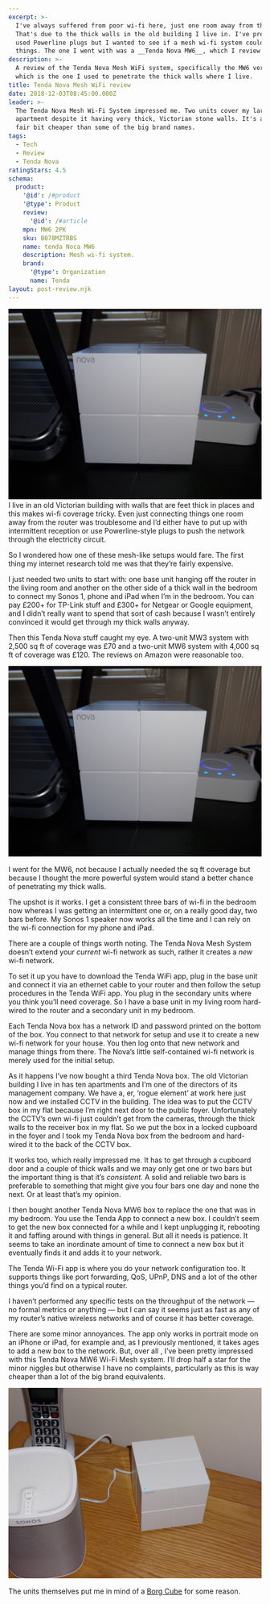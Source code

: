 ```yaml
---
excerpt: >-
  I've always suffered from poor wi-fi here, just one room away from the router.
  That's due to the thick walls in the old building I live in. I've previously
  used Powerline plugs but I wanted to see if a mesh wi-fi system could handle
  things. The one I went with was a __Tenda Nova MW6__, which I review here.
description: >-
  A review of the Tenda Nova Mesh WiFi system, specifically the MW6 version
  which is the one I used to penetrate the thick walls where I live.
title: Tenda Nova Mesh WiFi review
date: 2018-12-03T08:45:00.000Z
leader: >-
  The Tenda Nova Mesh Wi-Fi System impressed me. Two units cover my large
  apartment despite it having very thick, Victorian stone walls. It's also a
  fair bit cheaper than some of the big brand names.
tags:
  - Tech
  - Review
  - Tenda Nova
ratingStars: 4.5
schema:
  product:
    '@id': /#product
    '@type': Product
    review:
      '@id': /#article
    mpn: MW6 2PK
    sku: B078MZTRBS
    name: tenda Noca MW6
    description: Mesh wi-fi system.
    brand:
      '@type': Organization
      name: Tenda
layout: post-review.njk
---
```

 

![Tenda Nova MW6.](/assets/images/posts/2018/12/2018-12-03-tenda-nova-mw6-1.jpg "class=s33 left|@itemprop=image")
I live in an old Victorian building with walls that are feet thick in places and this makes wi-fi coverage tricky. Even just connecting things one room away from the router was troublesome and I’d either have to put up with intermittent reception or use Powerline-style plugs to push the network through the electricity circuit.

So I wondered how one of these mesh-like setups would fare. The first thing my internet research told me was that they’re fairly expensive. 

I just needed two units to start with: one base unit hanging off the router in the living room and another on the other side of a thick wall in the bedroom to connect my Sonos 1, phone and iPad when I’m in the bedroom. You can pay £200+ for TP-Link stuff and £300+ for Netgear or Google equipment, and I didn’t really want to spend that sort of cash because I wasn’t entirely convinced it would get through my thick walls anyway.

Then this Tenda Nova stuff caught my eye. A two-unit MW3 system with 2,500 sq ft of coverage was £70 and a two-unit MW6 system with 4,000 sq ft of coverage was £120. The reviews on Amazon were reasonable too.

![Tenda Nova MW6.](/assets/images/posts/2018/12/2018-12-03-tenda-nova-mw6-1.jpg "caption=Tenda Nova MW6.|title=Tenda Nova MW6.|@itemprop=image")

I went for the MW6, not because I actually needed the sq ft coverage but because I thought the more powerful system would stand a better chance of penetrating my thick walls.

The upshot is it works. I get a consistent three bars of wi-fi in the bedroom now whereas I was getting an intermittent one or, on a really good day, two bars before. My Sonos 1 speaker now works all the time and I can rely on the wi-fi connection for my phone and iPad. 

There are a couple of things worth noting. The Tenda Nova Mesh System doesn’t extend your _current_ wi-fi network as such, rather it creates a _new_ wi-fi network.

To set it up you have to download the Tenda WiFi app, plug in the base unit and connect it via an ethernet cable to your router and then follow the setup procedures in the Tenda WiFi app. You plug in the secondary units where you think you’ll need coverage. So I have a base unit in my living room hard-wired to the router and a secondary unit in my bedroom.

Each Tenda Nova box has a network ID and password printed on the bottom of the box. You connect to that network for setup and use it to create a new wi-fi network for your house. You then log onto that new network and manage things from there. The Nova’s little self-contained wi-fi network is merely used for the initial setup.

As it happens I’ve now bought a third Tenda Nova box. The old Victorian building I live in has ten apartments and I’m one of the directors of its management company. We have a, er, ‘rogue element’ at work here just now and we installed CCTV in the building. The idea was to put the CCTV box in my flat because I’m right next door to the public foyer. Unfortunately the CCTV’s own wi-fi just couldn’t get from the cameras, through the thick walls to the receiver box in my flat. So we put the box in a locked cupboard in the foyer and I took my Tenda Nova box from the bedroom and hard-wired it to the back of the CCTV box. 

It works too, which really impressed me. It has to get through a cupboard door and a couple of thick walls and we may only get one or two bars but the important thing is that it’s _consistent_. A solid and reliable two bars is preferable to something that might give you four bars one day and none the next. Or at least that’s my opinion.

I then bought another Tenda Nova MW6 box to replace the one that was in my bedroom. You use the Tenda App to connect a new box. I couldn’t seem to get the new box connected for a while and I kept unplugging it, rebooting it and faffing around with things in general. But all it needs is patience. It seems to take an inordinate amount of time to connect a new box but it eventually finds it and adds it to your network.

The Tenda Wi-Fi app is where you do your network configuration too. It supports things like port forwarding, QoS, UPnP, DNS and a lot of the other things you’d find on a typical router.

I haven’t performed any specific tests on the throughput of the network — no formal metrics or anything — but I can say it seems just as fast as any of my router’s native wireless networks and of course it has better coverage.

There are some minor annoyances. The app only works in portrait mode on an iPhone or iPad, for example and, as I previously mentioned, it takes ages to add a new box to the network. But, over all , I’ve been pretty impressed with this Tenda Nova MW6 Wi-Fi Mesh system. I’ll drop half a star for the minor niggles but otherwise I have no complaints, particularly as this is way cheaper than a lot of the big brand equivalents.

![Tenda Nova MW6.](/assets/images/posts/2018/12/2018-12-03-tenda-nova-mw6-2.jpg "caption=Tenda Nova MW6.|title=Tenda Nova MW6.|@itemprop=image")

The units themselves put me in mind of a [Borg Cube](http://www.startrek.com/database_article/borg-cube) for some reason.

 

